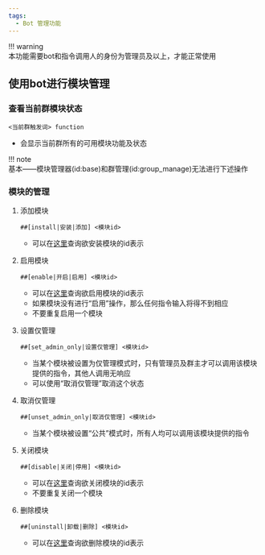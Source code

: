 ```yaml
---
tags:
  - Bot 管理功能
---
```


!!! warning  
	本功能需要bot和指令调用人的身份为管理员及以上，才能正常使用
	
## 使用bot进行模块管理

### 查看当前群模块状态

```
<当前群触发词> function
```

* 会显示当前群所有的可用模块功能及状态

!!! note  
	基本——模块管理器(id:base)和群管理(id:group_manage)无法进行下述操作
	
### 模块的管理
1. 添加模块

	```
	##[install|安装|添加] <模块id>
	```

	* 可以在[这里](../available-modules/index.md)查询欲安装模块的id表示

2. 启用模块

	```
	##[enable|开启|启用] <模块id>
	```

	* 可以在[这里](../available-modules/index.md)查询欲启用模块的id表示
	* 如果模块没有进行“启用”操作，那么任何指令输入将得不到相应
	* 不要重复启用一个模块

3. 设置仅管理

	```
	##[set_admin_only|设置仅管理] <模块id>
	```

	* 当某个模块被设置为仅管理模式时，只有管理员及群主才可以调用该模块提供的指令，其他人调用无响应
	* 可以使用“取消仅管理”取消这个状态

4. 取消仅管理

	```
	##[unset_admin_only|取消仅管理] <模块id>
	```

	* 当某个模块被设置“公共”模式时，所有人均可以调用该模块提供的指令

5. 关闭模块

	```
	##[disable|关闭|停用] <模块id>
	```

	* 可以在[这里](../available-modules/index.md)查询欲关闭模块的id表示
	* 不要重复关闭一个模块

6. 删除模块

	```
	##[uninstall|卸载|删除] <模块id>
	```

	* 可以在[这里](../available-modules/index.md)查询欲删除模块的id表示